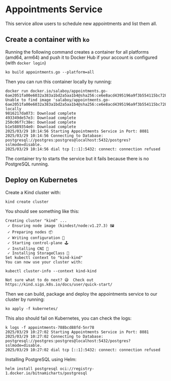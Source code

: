 # Appointments Service

This service allow users to schedule new appointments and list them all. 


## Create a container with `ko`

Running the following command creates a container for all platforms (amd64, arm64) and push it to Docker Hub if your account is configured (with `docker login`)

```shell
ko build appointments.go --platform=all
```

Then you can run this container locally by running: 

```
docker run docker.io/salaboy/appointments.go-6ae2051fa00e6032a383a1bd2a5aa1b4@sha256:ce6e8acd4395196a9f3b554115bc728777540c2cdd2cf77b741a1ceedf4263a7
Unable to find image 'salaboy/appointments.go-6ae2051fa00e6032a383a1bd2a5aa1b4@sha256:ce6e8acd4395196a9f3b554115bc728777540c2cdd2cf77b741a1ceedf4263a7' locally
9816217da073: Download complete 
493349de57e3: Download complete 
250c06f7c38e: Download complete 
b1e5889354e0: Download complete 
2025/03/29 10:14:56 Starting Appointments Service in Port: 8081
2025/03/29 10:14:56 Connecting to Database: postgresql://postgres:postgres@localhost:5432/postgres?sslmode=disable.
2025/03/29 10:14:56 dial tcp [::1]:5432: connect: connection refused
```
The container try to starts the service but it fails because there is no PostgreSQL running. 


## Deploy on Kubernetes

Create a Kind cluster with: 

```shell
kind create cluster
```

You should see something like this: 

```shell
Creating cluster "kind" ...
 ✓ Ensuring node image (kindest/node:v1.27.3) 🖼
 ✓ Preparing nodes 📦  
 ✓ Writing configuration 📜 
 ✓ Starting control-plane 🕹️ 
 ✓ Installing CNI 🔌 
 ✓ Installing StorageClass 💾 
Set kubectl context to "kind-kind"
You can now use your cluster with:

kubectl cluster-info --context kind-kind

Not sure what to do next? 😅  Check out https://kind.sigs.k8s.io/docs/user/quick-start/
```

Then we can build, package and deploy the appointments service to our cluster by running: 


```shell
ko apply -f kubernetes/
```

This also should fail on Kubernetes, you can check the logs: 

```
k logs -f appointments-788bcd88fd-5nr78
2025/03/29 10:27:02 Starting Appointments Service in Port: 8081
2025/03/29 10:27:02 Connecting to Database: postgresql://postgres:postgres@localhost:5432/postgres?sslmode=disable.
2025/03/29 10:27:02 dial tcp [::1]:5432: connect: connection refused
```

Installing PostgreSQL using Helm:

```shell
helm install postgresql oci://registry-1.docker.io/bitnamicharts/postgresql
```